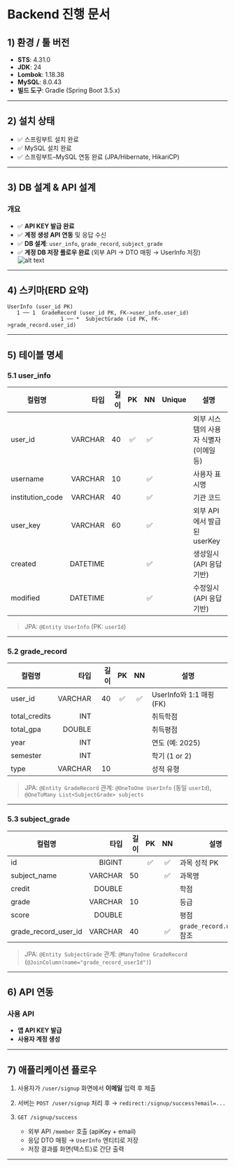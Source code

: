 # Backend 진행 문서

## 1) 환경 / 툴 버전

* **STS**: 4.31.0
* **JDK**: 24
* **Lombok**: 1.18.38
* **MySQL**: 8.0.43
* **빌드 도구**: Gradle (Spring Boot 3.5.x)

---

## 2) 설치 상태

* ✅ 스프링부트 설치 완료
* ✅ MySQL 설치 완료
* ✅ 스프링부트–MySQL 연동 완료 (JPA/Hibernate, HikariCP)

---

## 3) DB 설계 & API 설계

### 개요

* ✅ **API KEY 발급 완료**
* ✅ **계정 생성 API 연동** 및 응답 수신
* ✅ **DB 설계**: `user_info`, `grade_record`, `subject_grade`
* ✅ **계정 DB 저장 플로우 완료** (외부 API → DTO 매핑 → UserInfo 저장)
![alt text](image.png)

---

## 4) 스키마(ERD 요약)

```
UserInfo (user_id PK)
   1 ── 1  GradeRecord (user_id PK, FK->user_info.user_id)
                 1 ── *  SubjectGrade (id PK, FK->grade_record.user_id)
```

---

## 5) 테이블 명세

### 5.1 user\_info

| 컬럼명               |       타입 | 길이 |  PK |  NN | Unique | 설명                     |
| ----------------- | -------: | -: | :-: | :-: | :----: | ---------------------- |
| user\_id          |  VARCHAR | 40 |  ✅  |  ✅  |        | 외부 시스템의 사용자 식별자(이메일 등) |
| username          |  VARCHAR | 10 |     |  ✅  |        | 사용자 표시명                |
| institution\_code |  VARCHAR | 40 |     |  ✅  |        | 기관 코드                  |
| user\_key         |  VARCHAR | 60 |     |  ✅  |        | 외부 API에서 발급된 userKey   |
| created           | DATETIME |    |     |  ✅  |        | 생성일시 (API 응답 기반)       |
| modified          | DATETIME |    |     |  ✅  |        | 수정일시 (API 응답 기반)       |

> JPA: `@Entity UserInfo` (PK: `userId`)

---

### 5.2 grade\_record

| 컬럼명            |      타입 | 길이 |  PK |  NN | 설명                    |
| -------------- | ------: | -: | :-: | :-: | --------------------- |
| user\_id       | VARCHAR | 40 |  ✅  |  ✅  | UserInfo와 1:1 매핑 (FK) |
| total\_credits |     INT |    |     |     | 취득학점                  |
| total\_gpa     |  DOUBLE |    |     |     | 취득평점                  |
| year           |     INT |    |     |     | 연도 (예: 2025)          |
| semester       |     INT |    |     |     | 학기 (1 or 2)           |
| type           | VARCHAR | 10 |     |     | 성적 유형                 |

> JPA: `@Entity GradeRecord`
> 관계: `@OneToOne UserInfo` (동일 `userId`), `@OneToMany List<SubjectGrade> subjects`

---

### 5.3 subject\_grade

| 컬럼명                     |      타입 | 길이 |  PK |  NN | 설명                        |
| ----------------------- | ------: | -: | :-: | :-: | ------------------------- |
| id                      |  BIGINT |    |  ✅  |  ✅  | 과목 성적 PK                  |
| subject\_name           | VARCHAR | 50 |     |  ✅  | 과목명                       |
| credit                  |  DOUBLE |    |     |     | 학점                        |
| grade                   | VARCHAR | 10 |     |     | 등급                        |
| score                   |  DOUBLE |    |     |     | 평점                        |
| grade\_record\_user\_id | VARCHAR | 40 |     |  ✅  | `grade_record.user_id` 참조 |

> JPA: `@Entity SubjectGrade`
> 관계: `@ManyToOne GradeRecord` (`@JoinColumn(name="grade_record_userId")`)

---

## 6) API 연동

### 사용 API

* **앱 API KEY 발급**
* **사용자 계정 생성**

---

## 7) 애플리케이션 플로우

1. 사용자가 `/user/signup` 화면에서 **이메일** 입력 후 제출
2. 서버는 `POST /user/signup` 처리 후 → `redirect:/signup/success?email=...`
3. `GET /signup/success`

   * 외부 API `/member` 호출 (apiKey + email)
   * 응답 DTO 매핑 → `UserInfo` 엔티티로 저장
   * 저장 결과를 화면(텍스트)로 간단 출력

---
